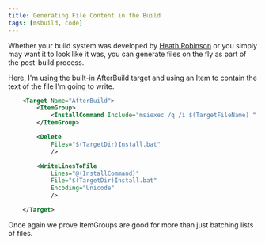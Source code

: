 ```yaml
---
title: Generating File Content in the Build
tags: [msbuild, code]
---
```


Whether your build system was developed by [Heath Robinson](en.wikipedia.org/wiki/W._Heath_Robinson)
or you simply may want it to look like it was, you can generate files on the fly
as part of the post-build process.

Here, I'm using the built-in AfterBuild target and using an Item to contain the
text of the file I'm going to write.

```xml
    <Target Name="AfterBuild">
    	<ItemGroup>
    		<InstallCommand Include="msiexec /q /i $(TargetFileName) " />
    	</ItemGroup>

    	<Delete
    		Files="$(TargetDir)Install.bat"
    		/>

    	<WriteLinesToFile
    		Lines="@(InstallCommand)"
    		File="$(TargetDir)Install.bat"
    		Encoding="Unicode"
    		/>

    </Target>
```

Once again we prove ItemGroups are good for more than just batching lists
of files.
